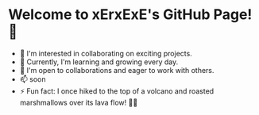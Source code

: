 
# Welcome to xErxExE's GitHub Page! 👋

- 👀 I'm interested in collaborating on exciting projects.
- 🌱 Currently, I'm learning and growing every day.
- 💞️ I'm open to collaborations and eager to work with others.
- 📫 soon
- ⚡ Fun fact: I once hiked to the top of a volcano and roasted marshmallows over its lava flow! 🌋🔥

